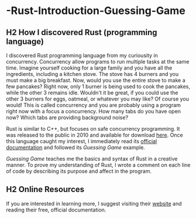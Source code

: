 # -Rust-Introduction-Guessing-Game
## H2 How I discovered Rust (programming language)

I discovered Rust programming language from my curiousity in concurrency. Concurrency allow programs to run multiple tasks at the same time. Imagine yourself cooking for a large family and you have all the ingredients, including a kitchen stove. The stove has 4 burners and you must make a big breakfast. Now, would you use the entire stove to make a few pancakes? Right now, only 1 burner is being used to cook the pancakes, while the other 3 remains idle. Wouldn't it be great, if you could use the other 3 burners for eggs, oatmeal, or whatever you may like? Of course you would! This is called concurrency and you are probably using a program right now with a focus a concurrency. How many tabs do you have open now? Which tabs are providing background noise?

Rust is similar to C++, but focuses on safe concurrency programming. It was released to the public in 2010 and available for download [here](https://github.com/rust-lang/rust). Once this language caught my interest, I immediately read its [official documentation](https://doc.rust-lang.org/book/) and followed its *Guessing Game* example. 

*Guessing Game* teaches me the basics and syntax of Rust in a creative manner. To prove my understanding of Rust, I wrote a comment on each line of code by describing its purpose and affect in the program.

## H2 Online Resources
If you are interested in learning more, I suggest visiting their [website](https://www.rust-lang.org/) and reading their free, official documentation. 
